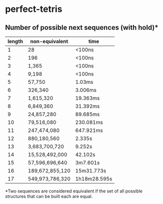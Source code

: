 # perfect-tetris

## Number of possible next sequences (with hold)*

| length |  non-equivalent |     time     |
|--------|-----------------|--------------|
|    1   |              28 |       <100ns |
|    2   |             196 |       <100ns |
|    3   |           1,365 |       <100ns |
|    4   |           9,198 |       <100ns |
|    5   |          57,750 |       1.03ms |
|    6   |         326,340 |      3.006ms |
|    7   |       1,615,320 |     19.363ms |
|    8   |       6,849,360 |     31.392ms |
|    9   |      24,857,280 |     89.685ms |
|   10   |      79,516,080 |    230.081ms |
|   11   |     247,474,080 |    647.921ms |
|   12   |     880,180,560 |       2.335s |
|   13   |   3,683,700,720 |       9.252s |
|   14   |  15,528,492,000 |      42.102s |
|   15   |  57,596,696,640 |     3m7.601s |
|   16   | 189,672,855,120 |   15m31.773s |
|   17   | 549,973,786,320 | 1h18m28.595s |

*Two sequences are considered equivalent if the set of all possible structures that can be built each are equal.

